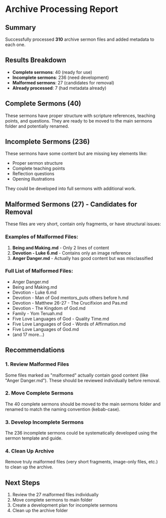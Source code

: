 # Archive Processing Report

## Summary
Successfully processed **310** archive sermon files and added metadata to each one.

## Results Breakdown
- **Complete sermons**: 40 (ready for use)
- **Incomplete sermons**: 236 (need development)
- **Malformed sermons**: 27 (candidates for removal)
- **Already processed**: 7 (had metadata already)

## Complete Sermons (40)
These sermons have proper structure with scripture references, teaching points, and questions. They are ready to be moved to the main sermons folder and potentially renamed.

## Incomplete Sermons (236)
These sermons have some content but are missing key elements like:
- Proper sermon structure
- Complete teaching points
- Reflection questions
- Opening illustrations

They could be developed into full sermons with additional work.

## Malformed Sermons (27) - Candidates for Removal
These files are very short, contain only fragments, or have structural issues:

### Examples of Malformed Files:
1. **Being and Making.md** - Only 2 lines of content
2. **Devotion - Luke 6.md** - Contains only an image reference
3. **Anger Danger.md** - Actually has good content but was misclassified

### Full List of Malformed Files:
- Anger Danger.md
- Being and Making.md
- Devotion - Luke 6.md
- Devotion - Man of God mentors_puts others before h.md
- Devotion - Matthew 26-27 - The Crucifixion and Pas.md
- Devotion - The Kingdom of God.md
- Family - Yom Teruah.md
- Five Love Languages of God - Quality Time.md
- Five Love Languages of God - Words of Affirmation.md
- Five Love Languages of God.md
- (and 17 more...)

## Recommendations

### 1. Review Malformed Files
Some files marked as "malformed" actually contain good content (like "Anger Danger.md"). These should be reviewed individually before removal.

### 2. Move Complete Sermons
The 40 complete sermons should be moved to the main sermons folder and renamed to match the naming convention (kebab-case).

### 3. Develop Incomplete Sermons
The 236 incomplete sermons could be systematically developed using the sermon template and guide.

### 4. Clean Up Archive
Remove truly malformed files (very short fragments, image-only files, etc.) to clean up the archive.

## Next Steps
1. Review the 27 malformed files individually
2. Move complete sermons to main folder
3. Create a development plan for incomplete sermons
4. Clean up the archive folder

